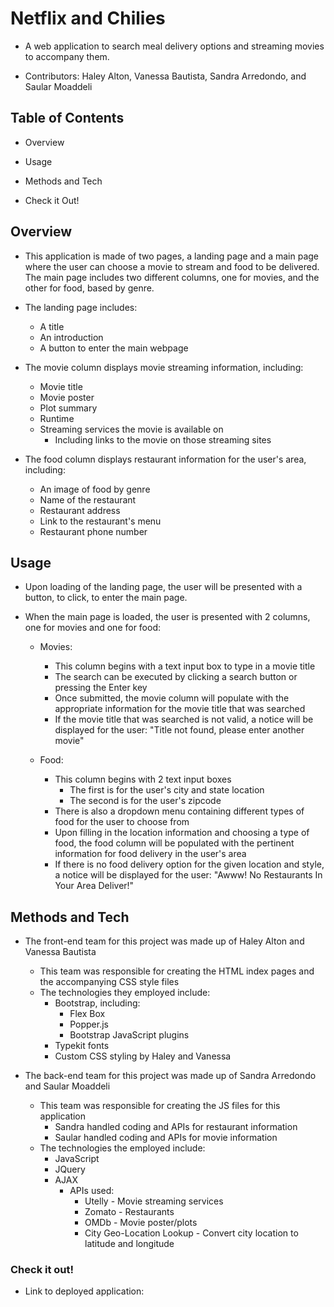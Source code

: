 # Netflix and Chilies

- A web application to search meal delivery options and streaming movies to accompany them.

- Contributors: Haley Alton, Vanessa Bautista, Sandra Arredondo, and Saular Moaddeli 

## Table of Contents

* Overview

* Usage

* Methods and Tech

* Check it Out!

## Overview

- This application is made of two pages, a landing page and a main page where the user can choose a movie to stream and food to be delivered. The main page includes two different columns, one for movies, and the other for food, based by genre.

- The landing page includes:
    - A title
    - An introduction
    - A button to enter the main webpage

- The movie column displays movie streaming information, including:
    - Movie title
    - Movie poster
    - Plot summary
    - Runtime
    - Streaming services the movie is available on
        - Including links to the movie on those streaming sites

- The food column displays restaurant information for the user's area, including:
    - An image of food by genre
    - Name of the restaurant
    - Restaurant address
    - Link to the restaurant's menu
    - Restaurant phone number

## Usage

- Upon loading of the landing page, the user will be presented with a button, to click, to enter the main page.

- When the main page is loaded, the user is presented with 2 columns, one for movies and one for food:
    - Movies:
        - This column begins with a text input box to type in a movie title 
        - The search can be executed by clicking a search button or pressing the Enter key
        - Once submitted, the movie column will populate with the appropriate information for the movie title that was searched
        - If the movie title that was searched is not valid, a notice will be displayed for the user: "Title not found, please enter another movie"

    - Food:
        - This column begins with 2 text input boxes
            - The first is for the user's city and state location
            - The second is for the user's zipcode
        - There is also a dropdown menu containing different types of food for the user to choose from
        - Upon filling in the location information and choosing a type of food, the food column will be populated with the pertinent information for food delivery in the user's area
        - If there is no food delivery option for the given location and style, a notice will be displayed for the user: "Awww! No Restaurants In Your Area Deliver!"

## Methods and Tech

- The front-end team for this project was made up of Haley Alton and Vanessa Bautista
    - This team was responsible for creating the HTML index pages and the accompanying CSS style files
    - The technologies they employed include:
        - Bootstrap, including:
            - Flex Box
            - Popper.js
            - Bootstrap JavaScript plugins
        - Typekit fonts
        - Custom CSS styling by Haley and Vanessa

- The back-end team for this project was made up of Sandra Arredondo and Saular Moaddeli
    - This team was responsible for creating the JS files for this application
        - Sandra handled coding and APIs for restaurant information
        - Saular handled coding and APIs for movie information
    - The technologies the employed include:
        - JavaScript
        - JQuery
        - AJAX
            - APIs used:
                - Utelly - Movie streaming services
                - Zomato - Restaurants
                - OMDb - Movie poster/plots
                - City Geo-Location Lookup - Convert city location to latitude and longitude

### Check it out!
- Link to deployed application:  

